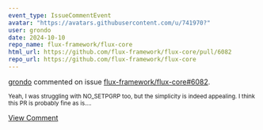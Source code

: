 ```yaml
---
event_type: IssueCommentEvent
avatar: "https://avatars.githubusercontent.com/u/741970?"
user: grondo
date: 2024-10-10
repo_name: flux-framework/flux-core
html_url: https://github.com/flux-framework/flux-core/pull/6082
repo_url: https://github.com/flux-framework/flux-core
---
```


<a href='https://github.com/grondo' target='_blank'>grondo</a> commented on issue <a href='https://github.com/flux-framework/flux-core/pull/6082' target='_blank'>flux-framework/flux-core#6082</a>.

<small>Yeah, I was struggling with NO_SETPGRP too, but the simplicity is indeed appealing. I think this PR is probably fine as is....</small>

<a href='https://github.com/flux-framework/flux-core/pull/6082' target='_blank'>View Comment</a>